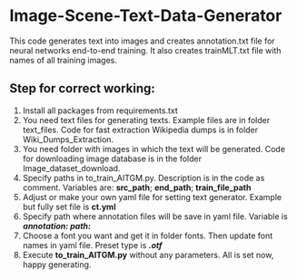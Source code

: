 # Image-Scene-Text-Data-Generator
This code generates text into images and creates annotation.txt file for neural networks end-to-end training. It also creates trainMLT.txt file with names of all training images.

## Step for correct working:

1. Install all packages from requirements.txt
2. You need text files for generating texts. Example files are in folder text_files. Code for fast extraction Wikipedia dumps is in folder Wiki_Dumps_Extraction.
3. You need folder with images in which the text will be generated. Code for downloading image database is in the folder Image_dataset_download.
4. Specify paths in to_train_AITGM.py. Description is in the code as comment. Variables are: <b>src_path</b>; <b>end_path</b>; <b>train_file_path</b>
5. Adjust or make your own yaml file for setting text generator. Example but fully set file is <b>ct.yml</b>
6. Specify path where annotation files will be save in yaml file. Variable is <b><i>annotation: path:</b></i>
7. Choose a font you want and get it in folder fonts. Then update font names in yaml file. Preset type is <b><i>.otf</b></i>
8. Execute <b>to_train_AITGM.py</b> without any parameters. All is set now, happy generating.
